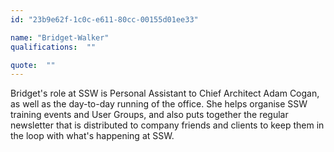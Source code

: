 ```yaml
---
id: "23b9e62f-1c0c-e611-80cc-00155d01ee33"

name: "Bridget-Walker"
qualifications:  ""

quote:  ""
---
```


Bridget's role at SSW is Personal Assistant to Chief Architect Adam Cogan, as well as the day-to-day running of the office. She helps organise SSW training events and User Groups, and also puts together the regular newsletter that is distributed to company friends and clients to keep them in the loop with what's happening at SSW.
